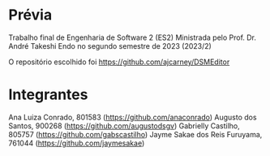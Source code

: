 # Prévia
Trabalho final de Engenharia de Software 2 (ES2) Ministrada pelo Prof. Dr. André Takeshi Endo no segundo semestre de 2023 (2023/2)

O repositório escolhido foi https://github.com/ajcarney/DSMEditor

# Integrantes
Ana Luiza Conrado, 801583 (https://github.com/anaconrado)
Augusto dos Santos, 900268 (https://github.com/augustodsgv)
Gabrielly Castilho, 805757 (https://github.com/gabscastilho)
Jayme Sakae dos Reis Furuyama, 761044 (https://github.com/jaymesakae)
